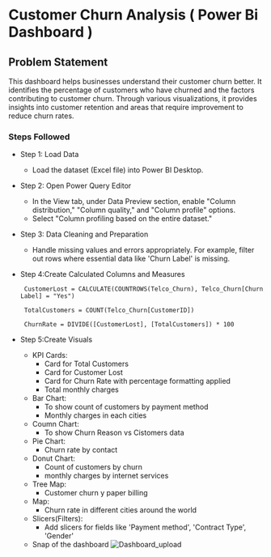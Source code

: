 # Customer Churn Analysis ( Power Bi Dashboard )

## Problem Statement

This dashboard helps businesses understand their customer churn better. It identifies the percentage of customers who have churned and the factors contributing to customer churn. Through various visualizations, it provides insights into customer retention and areas that require improvement to reduce churn rates.

### Steps Followed

- Step 1: Load Data
  - Load the dataset (Excel file) into Power BI Desktop.
-  Step 2: Open Power Query Editor
   - In the View tab, under Data Preview section, enable "Column distribution," "Column quality," and "Column profile" options.
   - Select "Column profiling based on the entire dataset."

- Step 3: Data Cleaning and Preparation
   - Handle missing values and errors appropriately. For example, filter out rows where essential data like 'Churn Label' is missing.

- Step 4:Create Calculated Columns and Measures
   ```dax    
    CustomerLost = CALCULATE(COUNTROWS(Telco_Churn), Telco_Churn[Churn Label] = "Yes") 

    TotalCustomers = COUNT(Telco_Churn[CustomerID])

    ChurnRate = DIVIDE([CustomerLost], [TotalCustomers]) * 100

- Step 5:Create Visuals

  - KPI Cards:
    - Card for Total Customers
    - Card for Customer Lost
    - Card for Churn Rate with percentage formatting applied
    - Total monthly charges
  - Bar Chart:
    - To show count of customers by payment method
    - Monthly charges in each cities
  - Coumn Chart:
    - To show Churn Reason vs Cistomers data
  - Pie Chart:
     - Churn rate by contact
  - Donut Chart:
     - Count of customers by churn
     - monthly charges by internet services  
  - Tree Map:
     - Customer churn y paper billing 
  - Map:
     - Churn rate in different cities around the world 
  - Slicers(Filters):
     - Add slicers for fields like 'Payment method', 'Contract Type', 'Gender'
  - Snap of the dashboard
   ![Dashboard_upload](https://github.com/abcdefhgikhushi/Customer-Churn-Power-Bi-Dashboard/assets/130584771/a88b5438-5e52-4e3c-88c3-9b6588dc0edf)       
